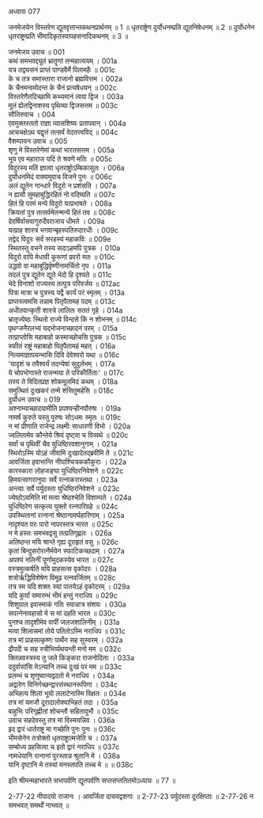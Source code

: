 अध्यायः 077

जनमेजयेन विस्तरेण द्यूतवृत्तान्तकथनप्रार्थनम् ॥ 1 ॥ धृतराष्ट्रेण दुर्योधनम्प्रति द्यूतनिषेधनम् ॥ 2 ॥ दुर्योधनेन धृतराष्ट्रम्प्रति भीमादिकृतस्वापहसनादिकथनम् ॥ 3 ॥

जनमेजय उवाच ॥	001  
कथं समभवद्द्यूतं भ्रातॄणां तन्महात्ययम् ।	001a  
यत्र तद्व्यसनं प्राप्तं पाण्डवैर्मे पितामहैः ॥	001c  
के च तत्र समास्तारा राजानो ब्रह्मवित्तम ।	002a  
के चैनमन्वमोदन्त के चैनं प्रत्यषेधयन् ॥	002c  
विस्तरेणैतदिच्छामि कथ्यमानं त्वया द्विज ।	003a  
मूलं ह्येतद्विनाशस्य पृथिव्या द्विजसत्तम ॥	003c  
सौतिरुवाच ।	004  
एवमुक्तस्ततो राज्ञा व्यासशिष्यः प्रतापवान् ।	004a  
आचचक्षेऽथ यद्वृत्तं तत्सर्वं वेदतत्त्वविद् ॥	004c  
वैशम्पायन उवाच ॥	005  
शृणु मे विस्तरेणेमां कथां भारतसत्तम ।	005a  
भूय एव महाराज यदि ते श्रवणे मतिः ॥	005c  
विदुरस्य मतिं ज्ञात्वा धृतराष्ट्रोऽम्बिकासुतः ।	006a  
दुर्योधनमिदं वाक्यमुवाच विजने पुनः ॥	006c  
अलं द्यूतेन गान्धारे विदुरो न प्रशंसति ।	007a  
न ह्यसौ सुमहाबुद्धिरहितं नो वदिष्यति ॥	007c  
हितं हि परमं मन्ये विदुरो यत्प्रभाषते ।	008a  
क्रियतां पुत्र तत्सर्वमेतन्मन्ये हितं तव ॥	008c  
देवर्षिर्वासवागुरुर्देवराजाय धीमते ।	009a  
यत्प्राह शास्त्रं भगवान्बृहस्पतिरुदारधीः ।	009c  
तद्वेद विदुरः सर्वं सरहस्यं महाकविः ॥	009e  
स्थितस्तु वचने तस्य सदाऽहमपि पुत्रक ।	010a  
विदुरो वापि मेधावी कुरूणां प्रवरो मतः ॥	010c  
उद्धवो वा महाबुद्धिर्वृष्णीनामर्चितो नृप ।	011a  
तदलं पुत्र द्यूतेन द्यूते भेदो हि दृश्यते ॥	011c  
भेदे विनाशो राज्यस्य तत्पुत्र परिवर्जय ॥	012ac  
पित्रा मात्रा च पुत्रस्य यद्वै कार्यं परं स्मृतम् ।	013a  
प्राप्तस्त्वमसि तन्नाम पितृपैतामहं पदम् ॥	013c  
अधीतवान्कृती शास्त्रे लालितः सततं गृहे ।	014a  
भ्रातृज्येष्ठः स्थितो राज्ये विन्दसे किं न शोभनम् ॥	014c  
पृथग्जनैरलभ्यं यद्भोजनाच्छादनं परम् ।	015a  
तत्प्राप्तोसि महाबाहो कस्माच्छोचसि पुत्रक ॥	015c  
स्फीतं राष्ट्रं महाबाहो पितृपैतामहं महत् ।	016a  
नित्यमाज्ञापयन्भासि दिवि देवेश्वरो यथा ॥	016c  
\'यादृशं च तवैश्वर्यं तदन्येषां सुदुर्लभम् ।	017a  
ये चोपभोगास्ते राजन्मया ते परिकीर्तिताः\' ॥	017c  
तस्य ते विदितप्रज्ञ शोकमूलमिदं कथम् ।	018a  
समुत्थितं दुःखकरं तन्मे शंसितुमर्हसि ॥	018c  
दुर्योधन उवाच ॥	019  
अश्नाम्याच्छादयामीति प्रपश्यन्हीनपौरुषः ।	019a  
नामर्षं कुरुते यस्तु पुरुषः सोऽधमः स्मृतः ॥	019c  
न मां प्रीणाति राजेन्द्र लक्ष्मीः साधारणी विभो ।	020a  
ज्वलितामेव कौन्तेये श्रियं दृष्ट्वा च विव्यथे ॥	020c  
सर्वां च पृथिवीं चैव युधिष्ठिरवशानुगाम् ।	021a  
स्थिरोऽस्मि योऽहं जीवामि दुःखादेतद्ब्रवीमि ते ॥	021c  
आवर्जिता इवाभान्ति नीपाश्चित्रककौकुराः ।	022a  
कारस्कारा लोहजङ्घा युधिष्ठिरनिवेशने ॥	022c  
हिमवत्सागरानुपाः सर्वे रत्नाकरास्तथा ।	023a  
अन्त्याः सर्वे पर्युदस्ता युधिष्ठिरनिवेशने ॥	023c  
ज्येष्ठोऽयमिति मां मत्वा श्रेष्ठश्चेति विशाम्पते ।	024a  
युधिष्ठिरेण सत्कृत्य युक्तो रत्नपरिग्रहे ॥	024c  
उपस्थितानां रत्नानां श्रेष्ठानामर्घहारिणाम् ।	025a  
नादृश्यत परः पारो नापरस्तत्र भारत ॥	025c  
न मे हस्तः समभवद्वसु तत्प्रतिगृह्णतः ।	026a  
अतिष्ठन्त मयि श्रान्ते गृह्य दूराहृतं वसु ॥	026c  
कृतां बिन्दुसरोरत्नैर्मयेन स्फाटिकच्छदाम् ।	027a  
अपश्यं नलिनीं पूर्णामुदकस्येव भारत ॥	027c  
वस्त्रमुत्कर्षति मयि प्राहसत्स वृकोदरः ।	028a  
शत्रोर्ऋद्धिविशेषेण विमूढ रत्नवर्जितम् ॥	028c  
तत्र स्म यदि शक्तः स्यां पातयेऽहं वृकोदरम् ।	029a  
यदि कुर्यां समारम्भं भीमं हन्तुं नराधिप ॥	029c  
शिशुपाल इवास्माकं गतिः स्यान्नात्र संशयः ।	030a  
सपत्नेनावहासो मे स मां दहति भारत ॥	030c  
पुनश्च तादृशीमेव वापीं जलजशालिनीम् ।	031a  
मत्वा शिलासमां तोये पतितोऽस्मि नराधिप ॥	031c  
तत्र मां प्राहसत्कृष्णः पार्थेन सह सुस्वरम् ।	032a  
द्रौपदी च सह स्त्रीभिर्व्यथयन्ती मनो मम ॥	032c  
क्लिन्नवस्त्रस्य तु जले किङ्करा राजनोदिताः ।	033a  
ददुर्वासांसि मेऽन्यानि तच्च दुःखं परं मम ॥	033c  
प्रलम्भं च शृणुष्वान्यद्वदतो मे नराधिप ।	034a  
अद्वारेण विनिर्गच्छन्द्वारसंस्थानरूपिणा ।	034c  
अभिहत्य शिलां भूयो ललाटेनास्मि विक्षतः ॥	034e  
तत्र मां यमजौ दूरादालोक्याभिहतं तदा ।	035a  
बाहुभिः परिगृह्णीतां शोचन्तौ सहितावुभौ ॥	035c  
उवाच सहदेवस्तु तत्र मां विस्मयन्निव ।	036a  
इद द्वारं धार्तराष्ट्र मा गच्छेति पुनः पुनः ॥	036c  
भीमसेनेन तत्रोक्तो धृतराष्ट्रात्मजेति च ।	037a  
सम्बोध्य प्रहसित्वा च इतो द्वारं नराधिप ॥	037c  
नामधेयानि रत्नानां पुरस्तान्न श्रुतानि मे ।	038a  
यानि दृष्टानि मे तस्यां मनस्तपति तच्च मे ॥ ॥	038c  

इति श्रीमन्महाभारते सभापर्वणि द्यूतपर्वणि सप्तसप्ततितमोऽध्यायः ॥ 77 ॥

2-77-22 नीपादयो राजानः । आवर्जिता दासवद्वशगाः ॥ 2-77-23 पर्युदस्ता दूरक्षिप्ताः ॥ 2-77-26 न समभवत् समर्थो नाभवत् ॥
